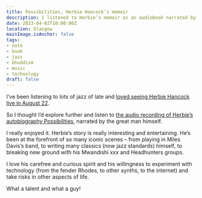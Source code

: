 ```yaml
---
title: Possibilities, Herbie Hancock’s memoir
description: I listened to Herbie’s memoir as an audiobook narrated by the great man himself
date: 2023-04-02T10:00:00Z
location: Glasgow
mainImage.isAnchor: false
tags:
- note
- book
- jazz
- bhuddism
- music
- technology
draft: false
---
```

I’ve been listening to lots of jazz of late and [loved seeing Herbie Hancock live in August 22](https://fuzzylogic.me/posts/herbie-hancock-at-edinburgh-playhouse/).

So I thought I’d explore further and listen to [the audio recording of Herbie’s autobiography Possibilities](https://books.apple.com/fr/audiobook/herbie-hancock-possibilities-unabridged/id1531547010), narrated by the great man himself. 

I really enjoyed it. Herbie’s story is really interesting and entertaining. He’s been at the forefront of so many iconic scenes – from playing in Miles Davis’s band, to writing many classics (now jazz standards) himself, to breaking new ground with his Mwandishi xxx and Headhunters groups.

I love his carefree and curious spirit and his willingness to experiment with technology (from the fender Rhodes, to other synths, to the internet) and take risks in other aspects of life. 

What a talent and what a guy!
